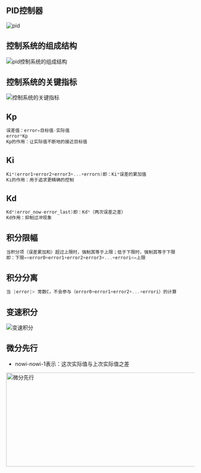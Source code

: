 ## PID控制器
![pid](https://github.com/user-attachments/assets/e40d04c6-1d3c-4188-8991-fb4581bcabc9)
## 控制系统的组成结构
![pid控制系统的组成结构](https://github.com/user-attachments/assets/eab74eb2-3fbc-4f9f-98a1-78cefb3f8b4f)
## 控制系统的关键指标
![控制系统的关键指标](https://github.com/user-attachments/assets/32a3eaf8-98a0-48c3-a86f-7b58fdd8d462)
## Kp
```C
误差值：error=目标值-实际值
error*Kp
Kp的作用：让实际值不断地的接近目标值
```
## Ki
```C
Ki*(error1+error2+error3+...+errorn)即：Ki*误差的累加值
Ki的作用：用于追求更精确的控制
```
## Kd
```C
Kd*(error_now-error_last)即：Kd*（两次误差之差）
Kd作用：抑制过冲现象
```
## 积分限幅
```C
当积分项（误差累加和）超过上限时，强制其等于上限；低于下限时，强制其等于下限
即：下限=<error0+error1+error2+error3+...+errori<=上限
```
## 积分分离
```C
当 |error|> 常数C，不会参与（error0+error1+error2+...+errori）的计算
```
## 变速积分
![变速积分](https://github.com/user-attachments/assets/4d9d1132-abeb-49f3-9e8c-afa818a44c73)
## 微分先行
- nowi-nowi-1表示：这次实际值与上次实际值之差
<img width="554" height="251" alt="微分先行" src="https://github.com/user-attachments/assets/6edcd135-cf16-4296-82b3-f051a27efc72" />

